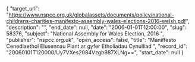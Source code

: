 {
  "target_url": "https://www.nspcc.org.uk/globalassets/documents/policy/national-childrens-charities-manifesto-assembly-wales-elections-2016-welsh.pdf", 
  "description": "", 
  "end_date": null, 
  "date": "2006-01-01T12:00:00", 
  "slug": 58376, 
  "subject": "National Assembly for Wales Election, 2016 ", 
  "publisher": "nspcc.org.uk", 
  "open_access": false, 
  "title": "Maniffesto Cenedlaethol Elusennau Plant ar gyfer Etholiadau Cynulliad  ", 
  "record_id": "20060101T120000/Uy7VXes2084Vzgb987XLNg==", 
  "start_date": null
}

